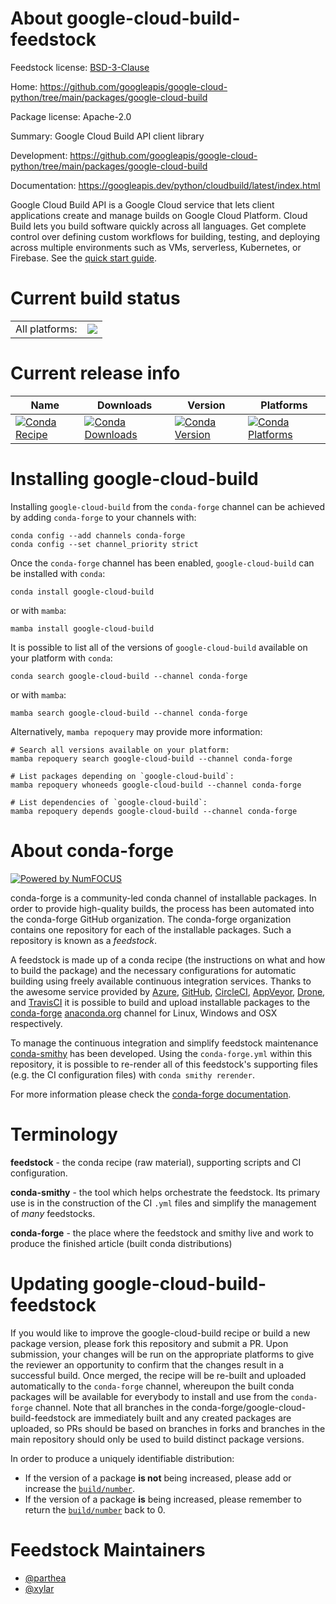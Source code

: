 About google-cloud-build-feedstock
==================================

Feedstock license: [BSD-3-Clause](https://github.com/conda-forge/google-cloud-build-feedstock/blob/main/LICENSE.txt)

Home: https://github.com/googleapis/google-cloud-python/tree/main/packages/google-cloud-build

Package license: Apache-2.0

Summary: Google Cloud Build API client library

Development: https://github.com/googleapis/google-cloud-python/tree/main/packages/google-cloud-build

Documentation: https://googleapis.dev/python/cloudbuild/latest/index.html

Google Cloud Build API is a Google Cloud service that lets client applications create and manage builds on Google Cloud Platform. Cloud Build lets you build software quickly across all languages. Get complete control over defining custom workflows for building, testing, and deploying across multiple environments such as VMs, serverless, Kubernetes, or Firebase.
See the [quick start guide](https://googleapis.dev/python/cloudbuild/latest/index.html#quick-start).

Current build status
====================


<table><tr><td>All platforms:</td>
    <td>
      <a href="https://dev.azure.com/conda-forge/feedstock-builds/_build/latest?definitionId=9652&branchName=main">
        <img src="https://dev.azure.com/conda-forge/feedstock-builds/_apis/build/status/google-cloud-build-feedstock?branchName=main">
      </a>
    </td>
  </tr>
</table>

Current release info
====================

| Name | Downloads | Version | Platforms |
| --- | --- | --- | --- |
| [![Conda Recipe](https://img.shields.io/badge/recipe-google--cloud--build-green.svg)](https://anaconda.org/conda-forge/google-cloud-build) | [![Conda Downloads](https://img.shields.io/conda/dn/conda-forge/google-cloud-build.svg)](https://anaconda.org/conda-forge/google-cloud-build) | [![Conda Version](https://img.shields.io/conda/vn/conda-forge/google-cloud-build.svg)](https://anaconda.org/conda-forge/google-cloud-build) | [![Conda Platforms](https://img.shields.io/conda/pn/conda-forge/google-cloud-build.svg)](https://anaconda.org/conda-forge/google-cloud-build) |

Installing google-cloud-build
=============================

Installing `google-cloud-build` from the `conda-forge` channel can be achieved by adding `conda-forge` to your channels with:

```
conda config --add channels conda-forge
conda config --set channel_priority strict
```

Once the `conda-forge` channel has been enabled, `google-cloud-build` can be installed with `conda`:

```
conda install google-cloud-build
```

or with `mamba`:

```
mamba install google-cloud-build
```

It is possible to list all of the versions of `google-cloud-build` available on your platform with `conda`:

```
conda search google-cloud-build --channel conda-forge
```

or with `mamba`:

```
mamba search google-cloud-build --channel conda-forge
```

Alternatively, `mamba repoquery` may provide more information:

```
# Search all versions available on your platform:
mamba repoquery search google-cloud-build --channel conda-forge

# List packages depending on `google-cloud-build`:
mamba repoquery whoneeds google-cloud-build --channel conda-forge

# List dependencies of `google-cloud-build`:
mamba repoquery depends google-cloud-build --channel conda-forge
```


About conda-forge
=================

[![Powered by
NumFOCUS](https://img.shields.io/badge/powered%20by-NumFOCUS-orange.svg?style=flat&colorA=E1523D&colorB=007D8A)](https://numfocus.org)

conda-forge is a community-led conda channel of installable packages.
In order to provide high-quality builds, the process has been automated into the
conda-forge GitHub organization. The conda-forge organization contains one repository
for each of the installable packages. Such a repository is known as a *feedstock*.

A feedstock is made up of a conda recipe (the instructions on what and how to build
the package) and the necessary configurations for automatic building using freely
available continuous integration services. Thanks to the awesome service provided by
[Azure](https://azure.microsoft.com/en-us/services/devops/), [GitHub](https://github.com/),
[CircleCI](https://circleci.com/), [AppVeyor](https://www.appveyor.com/),
[Drone](https://cloud.drone.io/welcome), and [TravisCI](https://travis-ci.com/)
it is possible to build and upload installable packages to the
[conda-forge](https://anaconda.org/conda-forge) [anaconda.org](https://anaconda.org/)
channel for Linux, Windows and OSX respectively.

To manage the continuous integration and simplify feedstock maintenance
[conda-smithy](https://github.com/conda-forge/conda-smithy) has been developed.
Using the ``conda-forge.yml`` within this repository, it is possible to re-render all of
this feedstock's supporting files (e.g. the CI configuration files) with ``conda smithy rerender``.

For more information please check the [conda-forge documentation](https://conda-forge.org/docs/).

Terminology
===========

**feedstock** - the conda recipe (raw material), supporting scripts and CI configuration.

**conda-smithy** - the tool which helps orchestrate the feedstock.
                   Its primary use is in the construction of the CI ``.yml`` files
                   and simplify the management of *many* feedstocks.

**conda-forge** - the place where the feedstock and smithy live and work to
                  produce the finished article (built conda distributions)


Updating google-cloud-build-feedstock
=====================================

If you would like to improve the google-cloud-build recipe or build a new
package version, please fork this repository and submit a PR. Upon submission,
your changes will be run on the appropriate platforms to give the reviewer an
opportunity to confirm that the changes result in a successful build. Once
merged, the recipe will be re-built and uploaded automatically to the
`conda-forge` channel, whereupon the built conda packages will be available for
everybody to install and use from the `conda-forge` channel.
Note that all branches in the conda-forge/google-cloud-build-feedstock are
immediately built and any created packages are uploaded, so PRs should be based
on branches in forks and branches in the main repository should only be used to
build distinct package versions.

In order to produce a uniquely identifiable distribution:
 * If the version of a package **is not** being increased, please add or increase
   the [``build/number``](https://docs.conda.io/projects/conda-build/en/latest/resources/define-metadata.html#build-number-and-string).
 * If the version of a package **is** being increased, please remember to return
   the [``build/number``](https://docs.conda.io/projects/conda-build/en/latest/resources/define-metadata.html#build-number-and-string)
   back to 0.

Feedstock Maintainers
=====================

* [@parthea](https://github.com/parthea/)
* [@xylar](https://github.com/xylar/)

